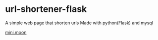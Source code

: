# url-shortener-flask
A simple web page that shorten urls
Made with python(Flask) and mysql

[mini.moon](https://minimoon.vercel.app)
